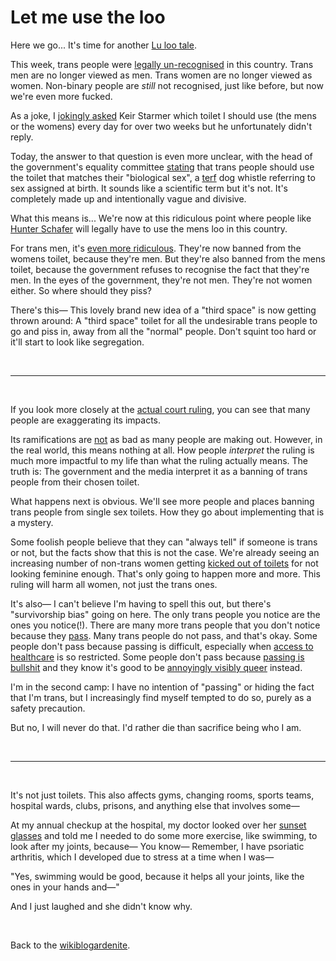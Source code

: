 # Let me use the loo

Here we go... It's time for another [Lu loo tale](https://www.todepond.com/wikiblogarden/health/loo-lu/end/).

This week, trans people were [legally un-recognised](https://www.thenation.com/article/society/supreme-court-trans-ruling-analysis-uk/) in this country. Trans men are no longer viewed as men. Trans women are no longer viewed as women. Non-binary people are *still* not recognised, just like before, but now we're even more fucked.

As a joke, I [jokingly asked](https://www.todepond.com/wikiblogarden/health/loo-lu/end/) Keir Starmer which toilet I should use (the mens or the womens) every day for over two weeks but he unfortunately didn't reply. 

Today, the answer to that question is even more unclear, with the head of the government's equality committee [stating](https://www.bbc.co.uk/news/articles/c5y42zzwylvo) that trans people should use the toilet that matches their "biological sex", a [terf](https://youtu.be/1pTPuoGjQsI?si=0aErrKZc10Ezuu9I) dog whistle referring to sex assigned at birth. It sounds like a scientific term but it's not. It's completely made up and intentionally vague and divisive.

What this means is... We're now at this ridiculous point where people like [Hunter Schafer](https://www.bbc.co.uk/news/articles/cg4klq45ngvo) will legally have to use the mens loo in this country. 

For trans men, it's [even more ridiculous](https://phys.org/news/2025-04-uk-supreme-court-gender-trans.html). They're now banned from the womens toilet, because they're men. But they're also banned from the mens toilet, because the government refuses to recognise the fact that they're men. In the eyes of the government, they're not men. They're not women either. So where should they piss? 

There's this— This lovely brand new idea of a "third space" is now getting thrown around: A "third space" toilet for all the undesirable trans people to go and piss in, away from all the "normal" people. Don't squint too hard or it'll start to look like segregation.

<br>

<hr>

<br>

If you look more closely at the [actual court ruling](https://www.supremecourt.uk/cases/uksc-2024-0042), you can see that many people are exaggerating its impacts.

Its ramifications are [not](https://tacc.org.uk/2025/04/23/toilet-hysteria-isnt-law-why-trans-people-in-the-uk-can-still-pee-in-peace/) as bad as many people are making out. However, in the real world, this means nothing at all. How people *interpret* the ruling is much more impactful to my life than what the ruling actually means. The truth is: The government and the media interpret it as a banning of trans people from their chosen toilet.

What happens next is obvious. We'll see more people and places banning trans people from single sex toilets. How they go about implementing that is a mystery.

Some foolish people believe that they can "always tell" if someone is trans or not, but the facts show that this is not the case. We're already seeing an increasing number of non-trans women getting [kicked out of toilets](https://inews.co.uk/news/uk/butch-lesbian-public-toilet-women-abuse-government-review-gender-neutral-facilities-833787) for not looking feminine enough. That's only going to happen more and more. This ruling will harm all women, not just the trans ones.

It's also— I can't believe I'm having to spell this out, but there's "survivorship bias" going on here. The only trans people you notice are the ones you notice(!). There are many more trans people that you don't notice because they [pass](https://www.todepond.com/wikiblogarden/genocide/internalised/transphobia/passing/is-bullshit). Many trans people do not pass, and that's okay. Some people don't pass because passing is difficult, especially when [access to healthcare](https://www.todepond.com/wikiblogarden/genocide/watch) is so restricted. Some people don't pass because [passing is bullshit](https://www.todepond.com/wikiblogarden/genocide/internalised/transphobia/passing/is-bullshit) and they know it's good to be [annoyingly visibly queer](https://www.todepond.com/wikiblogarden/genocide/visibility/annoyingly/) instead. 

I'm in the second camp: I have no intention of "passing" or hiding the fact that I'm trans, but I increasingly find myself tempted to do so, purely as a safety precaution.

But no, I will never do that. I'd rather die than sacrifice being who I am. 

<br>

<hr>

<br>

It's not just toilets. This also affects gyms, changing rooms, sports teams, hospital wards, clubs, prisons, and anything else that involves some—

At my annual checkup at the hospital, my doctor looked over her [sunset glasses](https://www.todepond.com/wikiblogarden/health/vomit/diaries/introduction) and told me I needed to do some more exercise, like swimming, to look after my joints, because— You know— Remember, I have psoriatic arthritis, which I developed due to stress at a time when I was—

"Yes, swimming would be good, because it helps all your joints, like the ones in your hands and—"

And I just laughed and she didn't know why. 

<br>

Back to the [wikiblogardenite](/wikiblogardenite).
